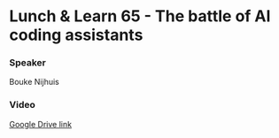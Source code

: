 # Lunch & Learn 65 - The battle of AI coding assistants

### Speaker
Bouke Nijhuis

### Video
[Google Drive link](https://drive.google.com/file/d/1zZmqA85XvnOsTWBDR7EivTk8CGQCAw0Y/view?usp=sharing)